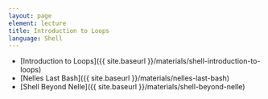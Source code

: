 ```yaml
---
layout: page
element: lecture
title: Introduction to Loops
language: Shell
---
```


* [Introduction to Loops]({{ site.baseurl }}/materials/shell-introduction-to-loops)
* [Nelles Last Bash]({{ site.baseurl }}/materials/nelles-last-bash)
* [Shell Beyond Nelle]({{ site.baseurl }}/materials/shell-beyond-nelle)